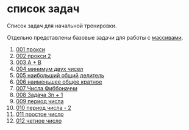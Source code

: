 # список задач

Список задач для начальной тренировки.

Отдельно представлены базовые задачи для работы с [массивами](./00_arrays/readme.md).

 1. [001 прокси](./001/readme.md)
 2. [002 прокси 2](./002/readme.md)
 3. [003 A + B](./003/readme.md)
 4. [004 минимум двух чисел](./004/readme.md)
 5. [005 наибольший общий делитель](./005/readme.md)
 6. [006 наименьшее общее кратное](./006/readme.md)
 7. [007 Числа Фиббоначчи](./007/readme.md)
 8. [008 Задача 3n + 1](./008/readme.md)
 9. [009 период числа](./009/readme.md)
 10. [010 период числа - 2](./010/readme.md)
 11. [011 простое число](./011/readme.md)
 12. [012 четное число](./012/readme.md)

